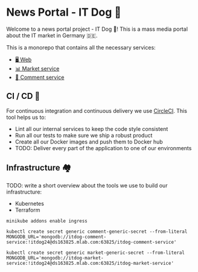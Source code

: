 # News Portal - IT Dog 📰

Welcome to a news portal project - IT Dog 👋! This is a mass media portal about the IT market in Germany 🇩🇪.

This is a monorepo that contains all the necessary services:

- [🖥 Web](./web/README.md)
- [📊 Market service](./api/services/market/README.md)
- [💬 Comment service](./api/services/comment/README.md)

## CI / CD 🚀

For continuous integration and continuous delivery we use [CircleCI](https://circleci.com/).
This tool helps us to:

- Lint all our internal services to keep the code style consistent
- Run all our tests to make sure we ship a robust product
- Create all our Docker images and push them to Docker hub
- TODO: Deliver every part of the application to one of our environments

## Infrastructure 🏘

TODO: write a short overview about the tools we use to build our infrastructure:

- Kubernetes
- Terraform

`minikube addons enable ingress`

`kubectl create secret generic comment-generic-secret --from-literal MONGODB_URL='mongodb://itdog-comment-service:!itdog24@ds163825.mlab.com:63825/itdog-comment-service'`

`kubectl create secret generic market-generic-secret --from-literal MONGODB_URL='mongodb://itdog-market-service:!itdog24@ds163825.mlab.com:63825/itdog-market-service'`
